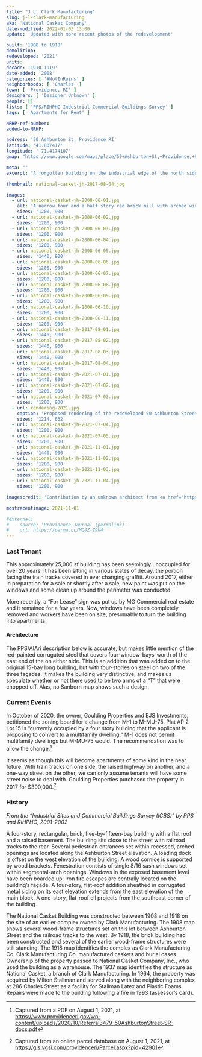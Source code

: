 ```yaml
---
title: "J.L. Clark Manufacturing"
slug: j-l-clark-manufacturing
aka: 'National Casket Company'
date-modified: 2022-01-03 13:00
update: 'Updated with more recent photos of the redevelopment'

built: '1908 to 1918'
demolition:
redeveloped: '2021'
units:
decade: '1910-1919'
date-added: '2008'
categories: [ '#NotInRuins' ]
neighborhoods: [ 'Charles' ]
town: [ 'Providence, RI' ]
designers: [ 'Designer Unknown' ]
people: []
lists: [ 'PPS/RIHPHC Industrial Commercial Buildings Survey' ]
tags: [ 'Apartments for Rent' ]

NRHP-ref-number:
added-to-NRHP:

address: '50 Ashburton St, Providence RI'
latitude: '41.837417'
longitude: '-71.4174107'
gmap: "https://www.google.com/maps/place/50+Ashburton+St,+Providence,+RI+02904/@41.837417,-71.4174107,17z/data=!3m1!4b1!4m5!3m4!1s0x89e4451d07a78083:0x35434ec2fdb8c036!8m2!3d41.837417!4d-71.415222"

meta: ""
excerpt: "A forgotten building on the industrial edge of the north side may be getting a new life"

thumbnail: national-casket-jh-2017-08-04.jpg

images:
  - url: national-casket-jh-2008-06-01.jpg
    alt: 'A narrow four and a half story red brick mill with arched windows and an opening on every facade. It is four bays wide and fifteen bays long. A basement exposes windows about a quarter tall as the rest of the windows.'
    sizes: '1200, 900'
  - url: national-casket-jh-2008-06-02.jpg
    sizes: '1200, 900'
  - url: national-casket-jh-2008-06-03.jpg
    sizes: '1200, 900'
  - url: national-casket-jh-2008-06-04.jpg
    sizes: '1200, 900'
  - url: national-casket-jh-2008-06-05.jpg
    sizes: '1440, 900'
  - url: national-casket-jh-2008-06-06.jpg
    sizes: '1200, 900'
  - url: national-casket-jh-2008-06-07.jpg
    sizes: '1200, 900'
  - url: national-casket-jh-2008-06-08.jpg
    sizes: '1200, 900'
  - url: national-casket-jh-2008-06-09.jpg
    sizes: '1200, 900'
  - url: national-casket-jh-2008-06-10.jpg
    sizes: '1200, 900'
  - url: national-casket-jh-2008-06-11.jpg
    sizes: '1200, 900'
  - url: national-casket-jh-2017-08-01.jpg
    sizes: '1440, 900'
  - url: national-casket-jh-2017-08-02.jpg
    sizes: '1440, 900'
  - url: national-casket-jh-2017-08-03.jpg
    sizes: '1440, 900'
  - url: national-casket-jh-2017-08-04.jpg
    sizes: '1440, 900'
  - url: national-casket-jh-2021-07-01.jpg
    sizes: '1440, 900'
  - url: national-casket-jh-2021-07-02.jpg
    sizes: '1200, 900'
  - url: national-casket-jh-2021-07-03.jpg
    sizes: '1200, 900'
  - url: rendering-2021.jpg
    caption: 'Proposed rendering of the redeveloped 50 Ashburton Street building. Seems like the architecture is keen on keeping the tree growing from the top of the chimney.'
    sizes: '1214, 632'
  - url: national-casket-jh-2021-07-04.jpg
    sizes: '1200, 900'
  - url: national-casket-jh-2021-07-05.jpg
    sizes: '1200, 900'
  - url: national-casket-jh-2021-11-01.jpg
    sizes: '1440, 900'
  - url: national-casket-jh-2021-11-02.jpg
    sizes: '1200, 900'
  - url: national-casket-jh-2021-11-03.jpg
    sizes: '1200, 900'
  - url: national-casket-jh-2021-11-04.jpg
    sizes: '1200, 900'

imagescredit: 'Contribution by an unknown architect from <a href="https://twitter.com/mikegiuttari/status/1349025138847703040">MG Commercial on Twitter</a>'

mostrecentimage: 2021-11-01

#external:
#  - source: 'Providence Journal (permalink)'
#    url: https://perma.cc/MQ4Z-Z9K4
---
```


### Last Tenant

This approximately 25,000 sf building has been seemingly unoccupied for over 20 years. It has been sitting in various states of decay, the portion facing the train tracks covered in ever changing graffiti. Around 2017, either in preparation for a sale or shortly after a sale, new paint was put on the windows and some clean up around the perimeter was conducted. 

More recently, a “For Lease” sign was put up by MG Commercial real estate and it remained for a few years. Now, windows have been completely removed and workers have been on site, presumably to turn the building into apartments. 

#### Architecture

The PPS/AIAri description below is accurate, but makes little mention of the red-painted corrugated steel that covers four-window-bays-worth of the east end of the on either side. This is an addition that was added on to the original 15-bay long building, but with four-stories on steel on two of the three façades. It makes the building very distinctive, and makes us speculate whether or not there used to be two arms of a “T” that were chopped off. Alas, no Sanborn map shows such a design. 


### Current Events

In October of 2020, the owner, Goulding Properties and EJS Investments, petitioned the zoning board for a change from M-1 to M-MU-75. Plat AP 2 Lot 15 is “currently occupied by a four story building that the applicant is proposing to convert to a multifamily dwelling.” M-1 does not permit multifamily dwellings but M-MU-75 would. The recommendation was to allow the change.[^1] 

It seems as though this will become apartments of some kind in the near future. With train tracks on one side, the raised highway on another, and a one-way street on the other, we can only assume tenants will have some street noise to deal with. Goulding Properties purchased the property in 2017 for $390,000.[^2] 

[^1]: Captured from a PDF on August 1, 2021, at https://www.providenceri.gov/wp-content/uploads/2020/10/Referral3479-50AshburtonStreet-SR-docs.pdf

[^2]: Captured from an online parcel database on August 1, 2021, at https://gis.vgsi.com/providenceri/Parcel.aspx?pid=42901


### History

_From the “Industrial Sites and Commercial Buildings Survey (ICBS)” by PPS and RIHPHC, 2001-2002_

A four-story, rectangular, brick, five-by-fifteen-bay building with a flat roof and a raised basement. The building sits close to the street with railroad tracks to the rear. Several pedestrian entrances set within recessed, arched openings are located along the Ashburton Street elevation. A loading dock is offset on the west elevation of the building. A wood cornice is supported by wood brackets. Fenestration consists of single 8/16 sash windows set within segmental-arch openings. Windows in the exposed basement level have been boarded up. Iron fire escapes are centrally located on the building’s façade. A four-story, flat-roof addition sheathed in corrugated metal siding on its east elevation extends from the east elevation of the main block. A one-story, flat-roof ell projects from the southeast corner of the building.

The National Casket Building was constructed between 1908 and 1918 on the site of an earlier complex owned by Clark Manufacturing. The 1908 map shows several wood-frame structures set on this lot between Ashburton Street and the railroad tracks to the west. By 1918, the brick building had been constructed and several of the earlier wood-frame structures were still standing. The 1918 map identifies the complex as Clark Manufacturing Co. Clark Manufacturing Co. manufactured caskets and burial cases. Ownership of the property passed to National Casket Company, Inc., who used the building as a warehouse. The 1937 map identifies the structure as National Casket, a branch of Clark Manufacturing. In 1964, the property was acquired by Milton Stallman and served along with the neighboring complex at 286 Charles Street as a facility for Stallman Latex and Plastic Foams. Repairs were made to the building following a fire in 1993 (assessor’s card).
